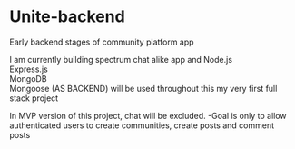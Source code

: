 # Unite-backend
Early backend stages of community platform app

I am currently building spectrum chat alike app and
Node.js     
Express.js   
MongoDB     
Mongoose
(AS BACKEND)
will be used throughout this my very first full stack project

In MVP version of this project, chat will be excluded.
 -Goal is only to allow authenticated users to create communities,
                                      create posts and
                                      comment posts
